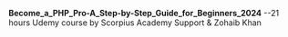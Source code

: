 **Become_a_PHP_Pro-A_Step-by-Step_Guide_for_Beginners_2024**
--21 hours Udemy course by Scorpius Academy Support &amp; Zohaib Khan
